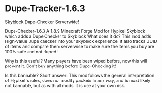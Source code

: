 # Dupe-Tracker-1.6.3
Skyblock Dupe-Checker Serverwide!  

Dupe-Checker-1.6.3 A 1.8.9 Minecraft Forge Mod for Hypixel Skyblock which adds a Dupe Checker to Skyblock  What does it do? This mod adds High-Value Dupe checker into your skyblock experience, It also tracks UUID of items and compare them serverwise to make sure the items you buy are 100% safe and not duped!  

Why is this useful? Many players have been wiped before, now this will prevent it. Don't buy anything before Dupe-Checking it!  

Is this bannable? Short answer: This mod follows the general interpretation of Hypixel's rules, does not modify packets in any way, and is most likely not bannable, but as with all mods, it is use at your own risk.
